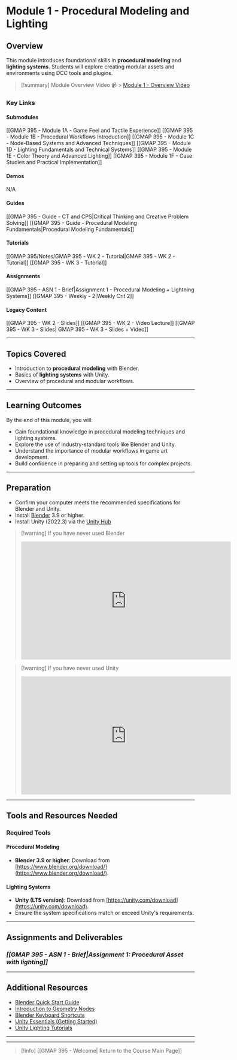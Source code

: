 # Module 1 - Procedural Modeling and Lighting

## Overview
This module introduces foundational skills in **procedural modeling** and **lighting systems**. Students will explore creating modular assets and environments using DCC tools and plugins.

> [!summary] Module Overview Video 📹
    > [Module 1 - Overview Video](https://1drv.ms/v/c/b08de2251f1b33a4/Efav2YsR0JdOk_rWTc0hYQIBYaenUaj9qcafIpPiFFF44g?e=jx9lD2)

### Key Links
#### Submodules
[[GMAP 395 - Module 1A - Game Feel and Tactile Experience]]
[[GMAP 395 - Module 1B - Procedural Workflows Introduction]]
[[GMAP 395 - Module 1C - Node-Based Systems and Advanced Techniques]]
[[GMAP 395 - Module 1D - Lighting Fundamentals and Technical Systems]]
[[GMAP 395 - Module 1E - Color Theory and Advanced Lighting]]
[[GMAP 395 - Module 1F - Case Studies and Practical Implementation]]

#### Demos
N/A

#### Guides
[[GMAP 395 - Guide - CT and CPS|Critical Thinking and Creative Problem Solving]]
[[GMAP 395 - Guide - Procedural Modeling Fundamentals|Procedural Modeling Fundamentals]]

#### Tutorials
[[GMAP 395/Notes/GMAP 395 - WK 2 - Tutorial|GMAP 395 - WK 2 - Tutorial]]
[[GMAP 395 - WK 3 - Tutorial]]

#### Assignments
[[GMAP 395 - ASN 1 - Brief|Assignment 1 - Procedural Modeling + Lightning Systems]]
[[GMAP 395 - Weekly - 2|Weekly Crit 2]]

#### Legacy Content
[[GMAP 395 - WK 2 - Slides]]
[[GMAP 395 - WK 2 - Video Lecture]]
[[GMAP 395 - WK 3 - Slides| GMAP 395 - WK 3 - Slides + Video]]

---

## Topics Covered
- Introduction to **procedural modeling** with Blender.
- Basics of **lighting systems** with Unity.
- Overview of procedural and modular workflows.

---

## Learning Outcomes
By the end of this module, you will:
- Gain foundational knowledge in procedural modeling techniques and lighting systems.
- Explore the use of industry-standard tools like Blender and Unity.
- Understand the importance of modular workflows in game art development.
- Build confidence in preparing and setting up tools for complex projects.

---

## Preparation
- Confirm your computer meets the recommended specifications for Blender and Unity.
- Install [Blender](https://www.blender.org/download/) 3.9 or higher.
- Install Unity (2022.3) via the [Unity Hub](https://unity.com/download)

> [!warning] If you have never used Blender
> <iframe width="560" height="315" src="https://www.youtube.com/embed/B0J27sf9N1Y?si=jC1_pj3-96qKpcg4" title="YouTube video player" frameborder="0" allow="accelerometer; autoplay; clipboard-write; encrypted-media; gyroscope; picture-in-picture; web-share" referrerpolicy="strict-origin-when-cross-origin" allowfullscreen></iframe>

> [!warning] If you have never used Unity
> <iframe width="560" height="315" src="https://www.youtube.com/embed/XtQMytORBmM?si=ckwuuw1aFDsYoAqG" title="YouTube video player" frameborder="0" allow="accelerometer; autoplay; clipboard-write; encrypted-media; gyroscope; picture-in-picture; web-share" referrerpolicy="strict-origin-when-cross-origin" allowfullscreen></iframe>


---

## Tools and Resources Needed

### Required Tools

#### Procedural Modeling
- **Blender 3.9 or higher**: Download from [https://www.blender.org/download/](https://www.blender.org/download/).
#### Lighting Systems
- **Unity (LTS version)**: Download from [https://unity.com/download](https://unity.com/download).
- Ensure the system specifications match or exceed Unity's requirements.

---
## Assignments and Deliverables
### ***[[GMAP 395 - ASN 1 - Brief|Assignment 1: Procedural Asset with lighting]]***


---
## Additional Resources
- [Blender Quick Start Guide](https://docs.blender.org/manual/en/4.3/getting_started/about/index.html)
- [Introduction to Geometry Nodes](https://docs.blender.org/manual/en/latest/modeling/geometry_nodes/introduction.html)
- [Blender Keyboard Shortcuts](https://docs.blender.org/manual/en/latest/interface/keymap/introduction.html)
- [Unity Essentials (Getting Started)](https://learn.unity.com/pathway/unity-essentials)
- [Unity Lighting Tutorials](https://learn.unity.com/mission/creative-core-lighting?uv=2022.3&pathwayId=61a65568edbc2a00206076dd)

---
---

>[!info]  [[GMAP 395 - Welcome| Return to the Course Main Page]]
